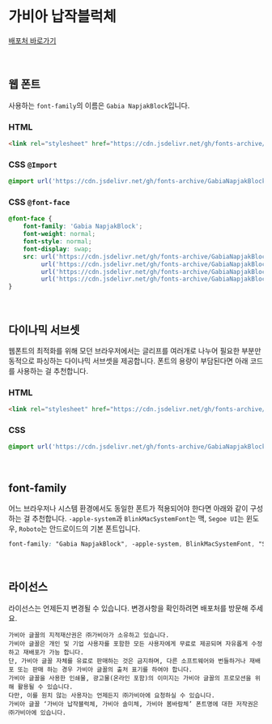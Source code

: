 # 가비아 납작블럭체

[배포처 바로가기](https://company.gabia.com/introduce/ci)

&nbsp;

## 웹 폰트

사용하는 `font-family`의 이름은 `Gabia NapjakBlock`입니다.

### HTML

```html
<link rel="stylesheet" href="https://cdn.jsdelivr.net/gh/fonts-archive/GabiaNapjakBlock/GabiaNapjakBlock.css" type="text/css"/>
```

### CSS `@Import`

```css
@import url('https://cdn.jsdelivr.net/gh/fonts-archive/GabiaNapjakBlock/GabiaNapjakBlock.css');
```

### CSS `@font-face`

```css
@font-face {
    font-family: 'Gabia NapjakBlock';
    font-weight: normal;
    font-style: normal;
    font-display: swap;
    src: url('https://cdn.jsdelivr.net/gh/fonts-archive/GabiaNapjakBlock/GabiaNapjakBlock.woff2') format('woff2'),
         url('https://cdn.jsdelivr.net/gh/fonts-archive/GabiaNapjakBlock/GabiaNapjakBlock.woff') format('woff'),
         url('https://cdn.jsdelivr.net/gh/fonts-archive/GabiaNapjakBlock/GabiaNapjakBlock.otf') format('opentype'),
         url('https://cdn.jsdelivr.net/gh/fonts-archive/GabiaNapjakBlock/GabiaNapjakBlock.ttf') format('truetype');
}
```

&nbsp;

## 다이나믹 서브셋

웹폰트의 최적화를 위해 모던 브라우저에서는 글리프를 여러개로 나누어 필요한 부분만 동적으로 파싱하는 다이나믹 서브셋을 제공합니다. 폰트의 용량이 부담된다면 아래 코드를 사용하는 걸 추천합니다.

### HTML

```html
<link rel="stylesheet" href="https://cdn.jsdelivr.net/gh/fonts-archive/GabiaNapjakBlock/subsets/GabiaNapjakBlock-dynamic-subset.css" type="text/css"/>
```

### CSS

```css
@import url('https://cdn.jsdelivr.net/gh/fonts-archive/GabiaNapjakBlock/subsets/GabiaNapjakBlock-dynamic-subset.css');
```

&nbsp;

## font-family

어느 브라우저나 시스템 환경에서도 동일한 폰트가 적용되어야 한다면 아래와 같이 구성하는 걸 추천합니다. `-apple-system`과 `BlinkMacSystemFont`는 맥, `Segoe UI`는 윈도우, `Roboto`는 안드로이드의 기본 폰트입니다.

```css
font-family: "Gabia NapjakBlock", -apple-system, BlinkMacSystemFont, "Segoe UI", Roboto, Oxygen, Ubuntu, Cantarell, "Open Sans", "Helvetica Neue", sans-serif;
```

&nbsp;

## 라이선스

라이선스는 언제든지 변경될 수 있습니다. 변경사항을 확인하려면 배포처를 방문해 주세요.

```
가비아 글꼴의 지적재산권은 ㈜가비아가 소유하고 있습니다. 
가비아 글꼴은 개인 및 기업 사용자를 포함한 모든 사용자에게 무료로 제공되며 자유롭게 수정하고 재배포가 가능 합니다. 
단, 가비아 글꼴 자체를 유료로 판매하는 것은 금지하며, 다른 소프트웨어와 번들하거나 재배포 또는 판매 하는 경우 가비아 글꼴의 출처 표기를 하여야 합니다. 
가비아 글꼴을 사용한 인쇄물, 광고물(온라인 포함)의 이미지는 가비아 글꼴의 프로모션을 위해 활용될 수 있습니다. 
다만, 이를 원치 않는 사용자는 언제든지 ㈜가비아에 요청하실 수 있습니다. 
가비아 글꼴 ‘가비아 납작블럭체, 가비아 솔미체, 가비아 봄바람체’ 폰트명에 대한 저작권은 ㈜가비아에 있습니다.
```
